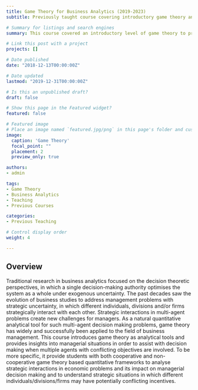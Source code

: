 ```yaml
---
title: Game Theory for Business Analytics (2019-2023)
subtitle: Previously taught course covering introductory game theory and its business applications.

# Summary for listings and search engines
summary: This course covered an introductory level of game theory to provide analytical tools for business applications. (Course taught from 2019 to 2023)

# Link this post with a project
projects: []

# Date published
date: "2018-12-13T00:00:00Z"

# Date updated
lastmod: "2019-12-31T00:00:00Z"

# Is this an unpublished draft?
draft: false

# Show this page in the Featured widget?
featured: false

# Featured image
# Place an image named `featured.jpg/png` in this page's folder and customize its options here.
image:
  caption: 'Game Theory'
  focal_point: ""
  placement: 2
  preview_only: true

authors:
- admin

tags:
- Game Theory
- Business Analytics
- Teaching
- Previous Courses

categories:
- Previous Teaching

# Control display order
weight: 4

---
```


## Overview

Traditional research in business analytics focused on the decision theoretic perspectives, in which a single decision-making authority optimises the system as a whole under exogenous uncertainty. The past decades saw the evolution of business studies to address management problems with strategic uncertainty, in which different individuals, divisions and/or firms strategically interact with each other. Strategic interactions in multi-agent problems create new challenges for managers. As a natural quantitative analytical tool for such multi-agent decision making problems, game theory has widely and successfully been applied to the field of business management. This course introduces game theory as analytical tools and provides insights into managerial situations in order to assist with decision making when multiple agents with conflicting objectives are involved. To be more specific, it provide students with both cooperative and non-cooperative game theory based quantitative frameworks to analyse strategic interactions in economic problems and its impact on managerial decision making and to understand strategic situations in which different individuals/divisions/firms may have potentially conflicting incentives.
